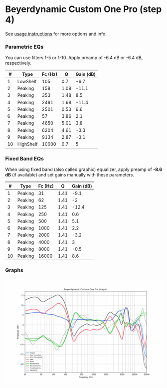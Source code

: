 # Beyerdynamic Custom One Pro (step 4)
See [usage instructions](https://github.com/jaakkopasanen/AutoEq#usage) for more options and info.

### Parametric EQs
You can use filters 1-5 or 1-10. Apply preamp of -6.4 dB or -6.4 dB, respectively.

|   # | Type      |   Fc (Hz) |    Q |   Gain (dB) |
|-----|-----------|-----------|------|-------------|
|   1 | LowShelf  |       105 | 0.7  |        -6.7 |
|   2 | Peaking   |       158 | 1.08 |       -11.1 |
|   3 | Peaking   |       353 | 1.48 |         8.5 |
|   4 | Peaking   |      2481 | 1.68 |       -11.4 |
|   5 | Peaking   |      2501 | 0.53 |         6.6 |
|   6 | Peaking   |        57 | 3.86 |         2.1 |
|   7 | Peaking   |      4650 | 5.01 |         3.8 |
|   8 | Peaking   |      6204 | 4.61 |        -3.3 |
|   9 | Peaking   |      9134 | 2.87 |        -3.1 |
|  10 | HighShelf |     10000 | 0.7  |         5   |

### Fixed Band EQs
When using fixed band (also called graphic) equalizer, apply preamp of **-8.6 dB** (if available) and set gains manually with these parameters.

|   # | Type    |   Fc (Hz) |    Q |   Gain (dB) |
|-----|---------|-----------|------|-------------|
|   1 | Peaking |        31 | 1.41 |        -9.1 |
|   2 | Peaking |        62 | 1.41 |        -2   |
|   3 | Peaking |       125 | 1.41 |       -12.4 |
|   4 | Peaking |       250 | 1.41 |         0.6 |
|   5 | Peaking |       500 | 1.41 |         5.1 |
|   6 | Peaking |      1000 | 1.41 |         2.2 |
|   7 | Peaking |      2000 | 1.41 |        -3.2 |
|   8 | Peaking |      4000 | 1.41 |         3   |
|   9 | Peaking |      8000 | 1.41 |        -0.5 |
|  10 | Peaking |     16000 | 1.41 |         8.6 |

### Graphs
![](./Beyerdynamic%20Custom%20One%20Pro%20(step%204).png)
